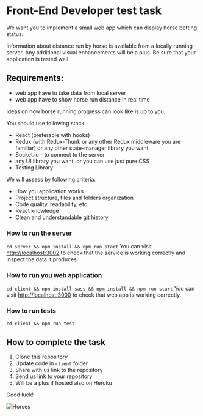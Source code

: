 # Front-End Developer test task

We want you to implement a small web app which can display horse betting status.

Information about distance run by horse is available from a locally running server.
Any additional visual enhancements will be a plus.
Be sure that your application is tested well.

## Requirements:

- web app have to take data from local server
- web app have to show horse run distance in real time

Ideas on how horse running progress can look like is up to you.

You should use following stack:

- React (preferable with hooks)
- Redux (with Redux-Thunk or any other Redux middleware you are familiar) or any other state-manager library you want
- Socket.io - to connect to the server
- any UI library you want, or you can use just pure CSS
- Testing Library

We will assess by following criteria:

- How you application works
- Project structure, files and folders organization
- Code quality, readability, etc.
- React knowledge
- Clean and understandable git history

### How to run the server

`cd server && npm install && npm run start`
You can visit [http://localhost:3002](http://localhost:3002) to check that the service is working correctly and inspect the data it produces.

### How to run you web application

`cd client && npm install sass && npm install && npm run start`
You can visit [http://localhost:3000](http://localhost:3000) to check that web app is working correctly.

### How to run tests

`cd client && npm run test`

## How to complete the task

1. Clone this repository
2. Update code in `client` folder
3. Share with us link to the repository
4. Send us link to your repository
5. Will be a plus if hosted also on Heroku

Good luck!

![Horses](https://raw.githubusercontent.com/zakhar-bozhok-jito/jun-frontend-test-task/main/horses.gif)

